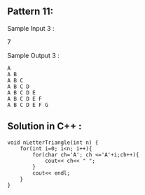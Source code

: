 ## Pattern 11:


Sample Input 3 :

7

Sample Output 3 :


    A
    A B
    A B C 
    A B C D
    A B C D E
    A B C D E F
    A B C D E F G

## Solution in C++ :

    void nLetterTriangle(int n) {
        for(int i=0; i<n; i++){
            for(char ch='A'; ch <='A'+i;ch++){
                cout<< ch<< " ";
            }
            cout<< endl;
        }
    }